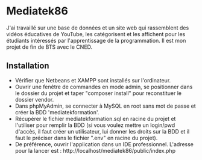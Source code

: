 # Mediatek86
J'ai travaillé sur une base de données et un site web qui rassemblent des vidéos éducatives de YouTube, les catégorisent et les affichent pour les étudiants intéressés par l'apprentissage de la programmation. Il est mon projet de fin de BTS avec le CNED.

## Installation 
- Vérifier que Netbeans et XAMPP sont installés sur l'ordinateur.
- Ouvrir une fenêtre de commandes en mode admin, se positionner dans le dossier du projet et taper "composer install" pour reconstituer le dossier vendor.<br>
- Dans phpMyAdmin, se connecter à MySQL en root sans mot de passe et créer la BDD 'mediatekformation'.<br>
- Récupérer le fichier mediatekformation.sql en racine du projet et l'utiliser pour remplir la BDD (si vous voulez mettre un login/pwd d'accès, il faut créer un utilisateur, lui donner les droits sur la BDD et il faut le préciser dans le fichier ".env" en racine du projet).<br>
- De préférence, ouvrir l'application dans un IDE professionnel. L'adresse pour la lancer est : http://localhost/mediatek86/public/index.php<br>
